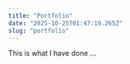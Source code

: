 ```yaml
---
title: "Portfolio"
date: "2025-10-25T01:47:19.265Z"
slug: "portfolio"
---
```



This is what I have done …

